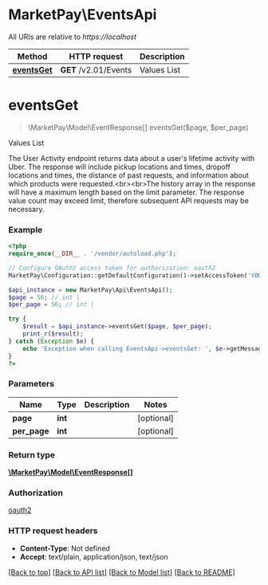 # MarketPay\EventsApi

All URIs are relative to *https://localhost*

Method | HTTP request | Description
------------- | ------------- | -------------
[**eventsGet**](EventsApi.md#eventsGet) | **GET** /v2.01/Events | Values List


# **eventsGet**
> \MarketPay\Model\EventResponse[] eventsGet($page, $per_page)

Values List

The User Activity endpoint returns data about a user's lifetime activity with Uber. The response will include pickup locations and times, dropoff locations and times, the distance of past requests, and information about which products were requested.&lt;br&gt;&lt;br&gt;The history array in the response will have a maximum length based on the limit parameter. The response value count may exceed limit, therefore subsequent API requests may be necessary.

### Example
```php
<?php
require_once(__DIR__ . '/vendor/autoload.php');

// Configure OAuth2 access token for authorization: oauth2
MarketPay\Configuration::getDefaultConfiguration()->setAccessToken('YOUR_ACCESS_TOKEN');

$api_instance = new MarketPay\Api\EventsApi();
$page = 56; // int | 
$per_page = 56; // int | 

try {
    $result = $api_instance->eventsGet($page, $per_page);
    print_r($result);
} catch (Exception $e) {
    echo 'Exception when calling EventsApi->eventsGet: ', $e->getMessage(), PHP_EOL;
}
?>
```

### Parameters

Name | Type | Description  | Notes
------------- | ------------- | ------------- | -------------
 **page** | **int**|  | [optional]
 **per_page** | **int**|  | [optional]

### Return type

[**\MarketPay\Model\EventResponse[]**](../Model/EventResponse.md)

### Authorization

[oauth2](../../README.md#oauth2)

### HTTP request headers

 - **Content-Type**: Not defined
 - **Accept**: text/plain, application/json, text/json

[[Back to top]](#) [[Back to API list]](../../README.md#documentation-for-api-endpoints) [[Back to Model list]](../../README.md#documentation-for-models) [[Back to README]](../../README.md)

